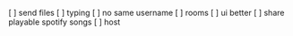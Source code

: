 [ ] send files
[ ] typing
[ ] no same username
[ ] rooms
[ ] ui better
[ ] share playable spotify songs
[ ] host
